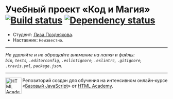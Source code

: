 # Учебный проект «Код и Магия» [![Build status][travis-image]][travis-url] [![Dependency status][dependency-image]][dependency-url]

* Студент: [Лиза Позднякова](https://up.htmlacademy.ru/javascript/8/user/5608).
* Наставник: `Неизвестно`.

---

_Не удаляйте и не обращайте внимание на папки и файлы:_<br>
_`bin`, `tests`, `.editorconfig`, `.eslintignore`, `.eslintrc`, `.gitignore`, `.travis.yml`, `package.json`._

---

<a href="https://htmlacademy.ru/intensive/javascript"><img align="left" width="50" height="50" title="HTML Academy" src="https://up.htmlacademy.ru/static/img/intensive/javascript/logo-for-github.svg"></a>

Репозиторий создан для обучения на интенсивном онлайн‑курсе «[Базовый JavaScript](https://htmlacademy.ru/intensive/javascript)» от [HTML Academy](https://htmlacademy.ru).

[travis-image]: https://travis-ci.org/htmlacademy-javascript/5608-code-and-magick.svg?branch=master
[travis-url]: https://travis-ci.org/htmlacademy-javascript/5608-code-and-magick
[dependency-image]: https://david-dm.org/htmlacademy-javascript/5608-code-and-magick.svg?style=flat-square
[dependency-url]: https://david-dm.org/htmlacademy-javascript/5608-code-and-magick
